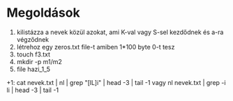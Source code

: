 # Megoldások
1. kilistázza a nevek közül azokat, ami K-val vagy S-sel kezdődnek és a-ra végződnek
2. létrehoz egy zeros.txt file-t amiben 1*100 byte 0-t tesz
3. touch f3.txt
4. mkdir -p m1/m2
5. file hazi_1_5

+1: 
cat nevek.txt | nl | grep "[lL]i" | head -3 | tail -1
vagy
nl nevek.txt | grep -i li | head -3 | tail -1